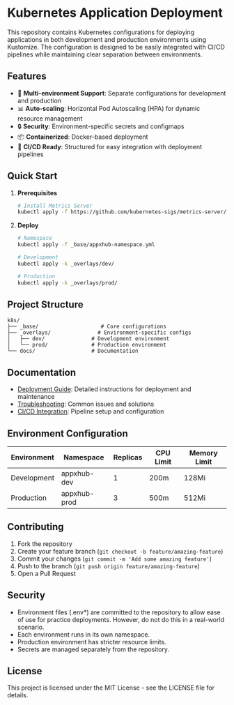 # Kubernetes Application Deployment

This repository contains Kubernetes configurations for deploying applications in both development and production environments using Kustomize. The configuration is designed to be easily integrated with CI/CD pipelines while maintaining clear separation between environments.

## Features

- 🚀 **Multi-environment Support**: Separate configurations for development and production
- 📊 **Auto-scaling**: Horizontal Pod Autoscaling (HPA) for dynamic resource management
- 🔒 **Security**: Environment-specific secrets and configmaps
- 📦 **Containerized**: Docker-based deployment
- 🔄 **CI/CD Ready**: Structured for easy integration with deployment pipelines

## Quick Start

1. **Prerequisites**
   ```bash
   # Install Metrics Server
   kubectl apply -f https://github.com/kubernetes-sigs/metrics-server/releases/latest/download/components.yaml
   ```

2. **Deploy**
   ```bash
   # Namespace
   kubectl apply -f _base/appxhub-namespace.yml

   # Development
   kubectl apply -k _overlays/dev/

   # Production
   kubectl apply -k _overlays/prod/
   ```

## Project Structure

```
k8s/
├── _base/                    # Core configurations
├── _overlays/               # Environment-specific configs
│   ├── dev/               # Development environment
│   └── prod/              # Production environment
└── docs/                  # Documentation
```

## Documentation

- [Deployment Guide](docs/deployment-guide.md): Detailed instructions for deployment and maintenance
- [Troubleshooting](docs/deployment-guide.md#troubleshooting): Common issues and solutions
- [CI/CD Integration](docs/deployment-guide.md#cicd-integration): Pipeline setup and configuration

## Environment Configuration

| Environment | Namespace    | Replicas | CPU Limit | Memory Limit |
|------------|-------------|----------|-----------|--------------|
| Development| appxhub-dev | 1        | 200m      | 128Mi        |
| Production | appxhub-prod| 3        | 500m      | 512Mi        |

## Contributing

1. Fork the repository
2. Create your feature branch (`git checkout -b feature/amazing-feature`)
3. Commit your changes (`git commit -m 'Add some amazing feature'`)
4. Push to the branch (`git push origin feature/amazing-feature`)
5. Open a Pull Request

## Security

- Environment files (.env*) are committed to the repository to allow ease of use for practice deployments. However, do not do this in a real-world scenario.
- Each environment runs in its own namespace.
- Production environment has stricter resource limits.
- Secrets are managed separately from the repository.


## License

This project is licensed under the MIT License - see the LICENSE file for details.